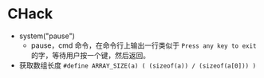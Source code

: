 # CHack
- system("pause")
	- pause，cmd 命令，在命令行上输出一行类似于 `Press any key to exit` 的字，等待用户按一个键，然后返回。
- 获取数组长度 `#define ARRAY_SIZE(a) ( (sizeof(a)) / (sizeof(a[0])) )`
